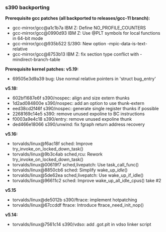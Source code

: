 ### s390 backporting

**Prerequisite gcc patches (all backported to releases/gcc-11 branch):**
- gcc-mirror/gcc@a1c1b7a IBM Z: Define NO_PROFILE_COUNTERS
- gcc-mirror/gcc@0990d93 IBM Z: Use @PLT symbols for local functions in 64-bit mode
- gcc-mirror/gcc@935b522 S/390: New option -mpic-data-is-text-relative
- gcc-mirror/gcc@8753b13 IBM Z: fix section type conflict with -mindirect-branch-table

**Prerequisite kernel patches:**
**v5.19:**
- 69505e3d9a39 bug: Use normal relative pointers in 'struct bug_entry'

**v5.18:**
- 602bf1687e6f s390/nospec: align and size extern thunks
- 1d2ad084800e s390/nospec: add an option to use thunk-extern
- eed38cd2f46f s390/nospec: generate single register thunks if possible
- 2268169c14e5 s390: remove unused expoline to BC instructions
- f0003a9e4c18 s390/entry: remove unused expoline thunk
- ded466e18066 s390/unwind: fix fgraph return address recovery

**v5.16:**
- torvalds/linux@f6ac18f sched: Improve try_invoke_on_locked_down_task()
- torvalds/linux@9b3c4ab sched,rcu: Rework try_invoke_on_locked_down_task()
- torvalds/linux@00619f7 sched,livepatch: Use task_call_func()
- torvalds/linux@8850cb6 sched: Simplify wake_up_*idle*()
- torvalds/linux@5de62ea sched,livepatch: Use wake_up_if_idle()
- torvalds/linux@96611c2 sched: Improve wake_up_all_idle_cpus() take #2

**v5.15**
- torvalds/linux@de5012b s390/ftrace: implement hotpatching
- torvalds/linux@67ccddf ftrace: Introduce ftrace_need_init_nop()

**v5.14:**
- torvalds/linux@7561c14 s390/vdso: add .got.plt in vdso linker script
